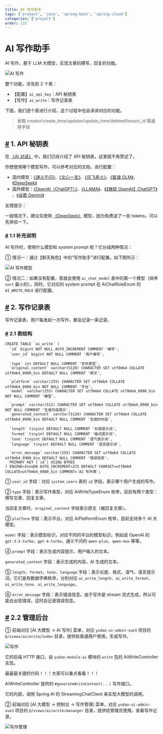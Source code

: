 ```yaml
---
title: AI 写作助手
tags: ['project', 'java', 'spring-boot', 'spring-cloud']
categories: ['project']
order: 133
---
```

# AI 写作助手

AI 写作，基于 LLM 大模型，实现文章的撰写、回复的功能。

 ![AI 写作](https://doc.iocoder.cn/img/AI%E6%89%8B%E5%86%8C/AI%E5%86%99%E4%BD%9C/%E5%86%99%E4%BD%9C.png)

 整个功能，涉及到 2 个表：

 * 【配置】`ai_api_key`：API 秘钥表
* 【写作】`ai_write`：写作记录表

 下面，我们逐个表进行介绍，这个过程中也会讲讲对应的功能。

 
> 省略 creator/create\_time/updater/update\_time/deleted/tenant\_id 等通用字段

 ## [#](#_1-api-秘钥表) 1. API 秘钥表

 在 [《AI 对话》](/ai/chat/) 中，我们已经介绍了 API 秘钥表，这里就不再赘述了。

 你想使用哪个模型写作，可以参考对应的文档，进行配置：

 * 国内模型：[《通义千问》](/ai/tongyi)、[《文心一言》](/ai/yiyan)、[《讯飞星火》](/ai/xinghuo)、[《智谱 GLM》](/ai/glm)、[《DeepSeek》](/ai/deep-seek)
* 国外模型：[《OpenAI（ChatGPT）》](/ai/openai)、[《LLAMA》](/ai/llama)、[《【微软 OpenAI】ChatGPT》](/ai/azure-openai) 、[《谷歌 Gemini》](/ai/gemini)

 友情提示：

 一般情况下，建议先使用 [《DeepSeek》](/ai/deep-seek) 模型，因为免费送了一些 tokens，可以先体验一下。

 ### [#](#_1-1-补充说明) 1.1 补充说明

 AI 写作时，使用什么模型和 system prompt 呢？它分成两种情况：

 ① 情况一：通过【聊天角色】中的“写作助手”进行配置。如下图所示：

 ![AI 写作模型](https://doc.iocoder.cn/img/AI%E6%89%8B%E5%86%8C/AI%E5%86%99%E4%BD%9C/%E5%86%99%E4%BD%9C%E6%A8%A1%E5%9E%8B.png)

 ② 情况二：如果没有配置，那就会使用 `ai_chat_model` 表中的第一个模型（排序 `sort` 最小的）。同时，它对应的 system prompt 在 AiChatRoleEnum 的 `AI_WRITE_ROLE` 进行配置。

 ## [#](#_2-写作记录表) 2. 写作记录表

 写作记录表，用户每发起一次写作，都会记录一条记录。

 ### [#](#_2-1-表结构) 2.1 表结构

 
```
CREATE TABLE `ai_write` (
  `id` bigint NOT NULL AUTO_INCREMENT COMMENT '编号',
  `user_id` bigint NOT NULL COMMENT '用户编号',
  
  `type` int DEFAULT NULL COMMENT '写作类型',
  `original_content` varchar(5120) CHARACTER SET utf8mb4 COLLATE utf8mb4_0900_bin DEFAULT NULL COMMENT '原文',
  
  `platform` varchar(255) CHARACTER SET utf8mb4 COLLATE utf8mb4_0900_bin NOT NULL COMMENT '平台',
  `model` varchar(255) CHARACTER SET utf8mb4 COLLATE utf8mb4_0900_bin NOT NULL COMMENT '模型',
  
  `prompt` varchar(512) CHARACTER SET utf8mb4 COLLATE utf8mb4_0900_bin NOT NULL COMMENT '生成内容提示',
  `generated_content` varchar(5120) CHARACTER SET utf8mb4 COLLATE utf8mb4_0900_bin DEFAULT NULL COMMENT '生成的内容',
  
  `length` tinyint DEFAULT NULL COMMENT '长度提示词',
  `format` tinyint DEFAULT NULL COMMENT '格式提示词',
  `tone` tinyint DEFAULT NULL COMMENT '语气提示词',
  `language` tinyint DEFAULT NULL COMMENT '语言提示词',
  
  `error_message` varchar(255) CHARACTER SET utf8mb4 COLLATE utf8mb4_0900_bin DEFAULT NULL COMMENT '错误信息',
  PRIMARY KEY (`id`) USING BTREE
) ENGINE=InnoDB AUTO_INCREMENT=225 DEFAULT CHARSET=utf8mb4 COLLATE=utf8mb4_0900_bin COMMENT='AI 写作表';

```
① `user_id` 字段：对应 `system_users` 表的 `id` 字段，表示哪个用户生成的写作。

 ② `type` 字段：表示写作类型，对应 AiWriteTypeEnum 枚举，目前有两个类型：撰写文章、回复文章。

 当回复文章时，`original_content` 字段表示原文（被回复文章）。

 ③ `platform` 字段：表示平台，对应 AiPlatformEnum 枚举，目前支持多个 AI 大模型。

 `model` 字段：表示模型标识，对应不同的平台的模型标识，例如说 OpenAI 的 `gpt-3.5-turbo`、`gpt-4-turbo`，通义千问的 `qwen-plus`、`qwen-max` 等等。

 ④ `prompt` 字段：表示生成内容提示，用户输入的文本。

 `generated_content` 字段：表示生成的内容，AI 生成的文本。

 ⑤ `length`、`format`、`tone`、`language` 字段：表示长度、格式、语气、语言提示词。它们是有数据字典枚举，分别对应 `ai_write_length`、`ai_write_format`、`ai_write_tone`、`ai_write_language`。

 ⑥ `error_message` 字段：表示错误信息。由于写作是 stream 流式生成，所以可能会出现错误，这时会记录错误信息。

 ## [#](#_2-2-管理后台) 2.2 管理后台

 ① 前端对应 [AI 大模型 -> AI 写作] 菜单，对应 `yudao-ui-admin-vue3` 项目的 `@/views/ai/write/index` 目录，提供给普通用户使用，生成写作。

 ![写作](https://doc.iocoder.cn/img/AI%E6%89%8B%E5%86%8C/AI%E5%86%99%E4%BD%9C/%E5%86%99%E4%BD%9C.png)

 它的后端 HTTP 接口，由 `yudao-module-ai` 模块的 `write` 包的 AiWriteController 实现。

 最最最关键的代码！！！大家可以重点看看！！！

 AiWriteController 提供的 `#generateWriteContent(...)` 写作接口。

 它的内部，调用 Spring AI 的 StreamingChatClient 来实现大模型的调用。

 ② 前端对应 [AI 大模型 -> 控制台 -> 写作管理] 菜单，对应 `yudao-ui-admin-vue3` 项目的 `@/views/ai/write/mananger` 目录，提供给管理员使用，查看写作记录。

 ![写作管理](https://doc.iocoder.cn/img/AI%E6%89%8B%E5%86%8C/AI%E5%86%99%E4%BD%9C/%E5%86%99%E4%BD%9C%E7%AE%A1%E7%90%86.png)

